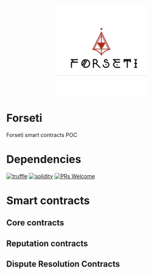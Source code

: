 <p align="center">
  <img width="240" height ="240"  alt="Forseti" src = "./assets/ForsetiLogo.jpg">
</p>

# Forseti
Forseti smart contracts POC

# Dependencies 
[![truffle](https://img.shields.io/badge/truffle-v3.4.11-orange.svg)](https://truffle.readthedocs.io/en/latest/)
[![solidity](https://img.shields.io/badge/solidity-docs-red.svg)](http://solidity.readthedocs.io/en/develop/types.html)
[![PRs Welcome](https://img.shields.io/badge/PRs-welcome-brightgreen.svg?style=flat-square)](http://makeapullrequest.com)


# Smart contracts

## Core contracts 

## Reputation contracts

## Dispute Resolution Contracts 
